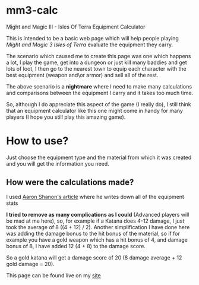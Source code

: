 # mm3-calc
Might and Magic III - Isles Of Terra Equipment Calculator

This is intended to be a basic web page which will help people playing *Might and Magic 3 Isles of Terra* evaluate the equipment they carry.

The scenario which caused me to create this page was one which happens a lot, I play the game, get into a dungeon or just kill many baddies and get lots of loot, I then go to the nearest town to equip each character with the best equipment (weapon and\or armor) and sell all of the rest.

The above scenario is a **nightmare** where I need to make many calculations and comparisons between the equipment I carry and it takes too much time.

So, although I do appreciate this aspect of the game (I really do), I still think that an equipment calculator like this one might come in handy for many players (I hope you still play this amazing game).


# How to use?
Just choose the equipment type and the material from which it was created and you will get the information you need.

## How were the calculations made?
I used [Aaron Shanon's article](https://gamefaqs.gamespot.com/snes/588491-might-and-magic-iii-isles-of-terra/faqs/55704) where he writes down all of the equipment stats

**I tried to remove as many complications as I could** (Advanced players will be mad at me here), so, for example if a Katana does 4-12 damage, I just took the average of 8 ((4 + 12) / 2).
Another simplification I have done here was adding the damage bonus to the hit bonus of the material, so if for example you have a gold weapon which has a hit bonus of 4, and damage bonus of 8, I have added 12 (4 + 8) to the damage score.

So a gold katana will get a damage score of 20 (8 damage average + 12 gold damage = 20).


This page can be found live on my [site](http://dosgameshub.org/mm3calc/)

